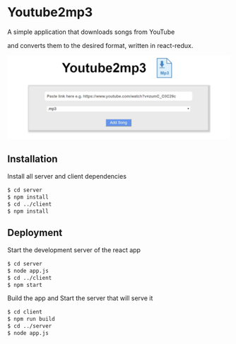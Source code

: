 # Youtube2mp3
A simple application that downloads songs from YouTube

and converts them to the desired format, written in react-redux.
 
![Demo Image](client/src/assets/youtube2mp3_demo.jpg)

## Installation
Install all server and client dependencies
```
$ cd server
$ npm install
$ cd ../client
$ npm install
```

## Deployment
Start the development server of the react app
```
$ cd server
$ node app.js
$ cd ../client
$ npm start
```
Build the app and Start the server that will serve it
```
$ cd client
$ npm run build
$ cd ../server
$ node app.js
```